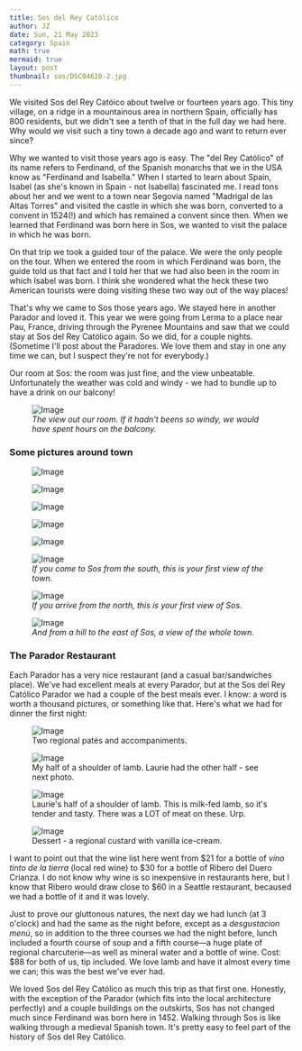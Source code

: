 ```yaml
---
title: Sos del Rey Católico
author: JZ
date: Sun, 21 May 2023
category: Spain
math: true
mermaid: true
layout: post
thumbnail: sos/DSC04610-2.jpg
---
```

We visited Sos del Rey Catóico about twelve or fourteen years ago. This tiny village, on a ridge in a mountainous area in northern Spain, officially has 800 residents, but we didn't see a tenth of that in the full day we had here. Why would we visit such a tiny town a decade ago and want to return ever since?

Why we wanted to visit those years ago is easy. The "del Rey Católico" of its name refers to Ferdinand, of the Spanish monarchs that we in the USA know as "Ferdinand and Isabella." When I started to learn about Spain, Isabel (as she's known in Spain - not Isabella) fascinated me. I read tons about her and we went to a town near Segovia named "Madrigal de las Altas Torres" and visited the castle in which she was born, converted to a convent in 1524(!) and which has remained a convent since then. When we learned that Ferdinand was born here in Sos, we wanted to visit the palace in which he was born.

On that trip we took a guided tour of the palace. We were the only people on the tour. When we entered the room in which Ferdinand was born, the guide told us that fact and I told her that we had also been in the room in which Isabel was born. I think she wondered what the heck these two American tourists were doing visiting these two way out of the way places!

That's why we came to Sos those years ago. We stayed here in another Parador and loved it. This year we were going from Lerma to a place near Pau, France, driving through the Pyrenee Mountains and saw that we could stay at Sos del Rey Católico again. So we did, for a couple nights. (Sometime I'll post about the Paradores. We love them and stay in one any time we can, but I suspect they're not for everybody.)

Our room at Sos: the room was just fine, and the view unbeatable. Unfortunately the weather was cold and windy - we had to bundle up to have a drink on our balcony!

<figure class = "landscape" >
	<img src="{{ "sos/DSC04539.jpg" | prepend: site.imageurl | prepend: site.baseurl | prepend: site.url }}" alt="Image" />
	<figcaption><em>The view out our room. If it hadn't beens so windy, we would have spent hours on the balcony.</em></figcaption>
</figure>

<h3>Some pictures around town</h3>
<figure class = "portrait" >
	<img src="{{ "sos/DSC04556.jpg" | prepend: site.imageurl | prepend: site.baseurl | prepend: site.url }}" alt="Image" />
	<figcaption></figcaption>
</figure>
<figure class = "portrait" >
	<img src="{{ "sos/DSC04559-2.jpg" | prepend: site.imageurl | prepend: site.baseurl | prepend: site.url }}" alt="Image" />
	<figcaption></figcaption>
</figure>
<figure class = "portrait" >
	<img src="{{ "sos/DSC04566.jpg" | prepend: site.imageurl | prepend: site.baseurl | prepend: site.url }}" alt="Image" />
	<figcaption></figcaption>
</figure>

<figure class = "portrait" >
	<img src="{{ "sos/DSC04559-2.jpg" | prepend: site.imageurl | prepend: site.baseurl | prepend: site.url }}" alt="Image" />
	<figcaption></figcaption>
</figure>

<figure class = "portrait" >
	<img src="{{ "sos/DSC04571.jpg" | prepend: site.imageurl | prepend: site.baseurl | prepend: site.url }}" alt="Image" />
	<figcaption></figcaption>
</figure>

<figure class = "landscape" >
	<img src="{{ "sos/DSC04615.jpg" | prepend: site.imageurl | prepend: site.baseurl | prepend: site.url }}" alt="Image" />
	<figcaption><em>If you come to Sos from the south, this is your first view of the town.</em></figcaption>
</figure>

<figure class = "landscape" >
	<img src="{{ "sos/DSC04664.jpg" | prepend: site.imageurl | prepend: site.baseurl | prepend: site.url }}" alt="Image" />
	<figcaption><em>If you arrive from the north, this is your first view of Sos.</em></figcaption>
</figure>
<figure class = "landscape" >
	<img src="{{ "sos/DSC04610-2.jpg" | prepend: site.imageurl | prepend: site.baseurl | prepend: site.url }}" alt="Image" />
	<figcaption><em>And from a hill to the east of Sos, a view of the whole town.</em></figcaption>
</figure>

<h3>The Parador Restaurant</h3>
Each Parador has a very nice restaurant (and a casual bar/sandwiches place). We've had excellent meals at every Parador, but at the Sos del Rey Católico Parador we had a couple of the best meals ever. I know: a word is worth a thousand pictures, or something like that. Here's what we had for dinner the first night:

<figure class = "landscape" >
	<img src="{{ "sos/IMG_5544 2.jpg" | prepend: site.imageurl | prepend: site.baseurl | prepend: site.url }}" alt="Image" />
	<figcaption>Two regional patés and accompaniments.</figcaption>
</figure>
<figure class = "landscape" >
	<img src="{{ "sos/IMG_5545 2.jpg" | prepend: site.imageurl | prepend: site.baseurl | prepend: site.url }}" alt="Image" />
	<figcaption>My half of a shoulder of lamb. Laurie had the other half - see next photo.</figcaption>
</figure>
<figure class = "landscape" >
	<img src="{{ "sos/IMG_5547 2.jpg" | prepend: site.imageurl | prepend: site.baseurl | prepend: site.url }}" alt="Image" />
	<figcaption>Laurie's half of a shoulder of lamb. This is milk-fed lamb, so it's tender and tasty. There was a LOT of meat on these. Urp.</figcaption>
</figure>
<figure class = "landscape" >
	<img src="{{ "sos/IMG_5550 2.jpg" | prepend: site.imageurl | prepend: site.baseurl | prepend: site.url }}" alt="Image" />
	<figcaption>Dessert - a regional custard with vanilla ice-cream.</figcaption>
</figure>

I want to point out that the wine list here went from $21 for a bottle of <em>vino tinto de la tierra</em> (local red wine) to $30 for a bottle of Ribero del Duero Crianza. I do not know why wine is so inexpensive in restaurants here, but I know that Ribero would draw close to $60 in a Seattle restaurant, becaused we had a bottle of it and it was lovely.

Just to prove our gluttonous natures, the next day we had lunch (at 3 o'clock) and had the same as the night before, except as a <em>desgustacion menú</em>, so in addition to the three courses we had the night before, lunch included a fourth course of soup and a fifth course&mdash;a huge plate of regional charcuterie&mdash;as well as mineral water and a bottle of wine. Cost: $88 for both of us, tip included. We love lamb and have it almost every time we can; this was the best we've ever had.

We loved Sos del Rey Católico as much this trip as that first one. Honestly, with the exception of the Parador (which fits into the local architecture perfectly) and a couple buildings on the outskirts, Sos has not changed much since Ferdinand was born here in 1452. Walking through Sos is like walking through a medieval Spanish town. It's pretty easy to feel part of the history of Sos del Rey Católico.